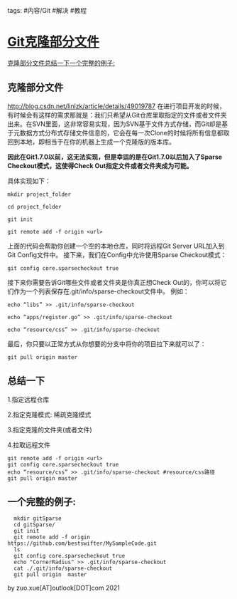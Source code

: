 


tags: #内容/Git 
#解决 
#教程 




# [Git克隆部分文件](https://www.cnblogs.com/xilifeng/p/5225666.html)

[克隆部分文件](https://www.cnblogs.com/xilifeng/p/5225666.html#header-c47)[总结一下](https://www.cnblogs.com/xilifeng/p/5225666.html#header-c86)[一个完整的例子:](https://www.cnblogs.com/xilifeng/p/5225666.html#header-c123)

## 克隆部分文件

http://blog.csdn.net/linlzk/article/details/49019787 在进行项目开发的时候，有时候会有这样的需求那就是：我们只希望从Git仓库里取指定的文件或者文件夹出来。在SVN里面，这非常容易实现，因为SVN基于文件方式存储，而Git却是基于元数据方式分布式存储文件信息的，它会在每一次Clone的时候将所有信息都取回到本地，即相当于在你的机器上生成一个克隆版的版本库。

**因此在Git1.7.0以前，这无法实现，但是幸运的是在Git1.7.0以后加入了Sparse Checkout模式，这使得Check Out指定文件或者文件夹成为可能。**

具体实现如下：

```
mkdir project_folder

cd project_folder

git init

git remote add -f origin <url>
```

上面的代码会帮助你创建一个空的本地仓库，同时将远程Git Server URL加入到Git Config文件中。 接下来，我们在Config中允许使用Sparse Checkout模式： 

```
git config core.sparsecheckout true
```

接下来你需要告诉Git哪些文件或者文件夹是你真正想Check Out的，你可以将它们作为一个列表保存在.git/info/sparse-checkout文件中。 例如： 

```
echo “libs” >> .git/info/sparse-checkout

echo “apps/register.go” >> .git/info/sparse-checkout

echo “resource/css” >> .git/info/sparse-checkout
```

最后，你只要以正常方式从你想要的分支中将你的项目拉下来就可以了：

```
git pull origin master
```



## 总结一下

1.指定远程仓库

2.指定克隆模式: 稀疏克隆模式

3.指定克隆的文件夹(或者文件)

4.拉取远程文件





```
git remote add -f origin <url>
git config core.sparsecheckout true
echo “resource/css” >> .git/info/sparse-checkout #resource/css路径
git pull origin master
```



## 一个完整的例子:

```
  mkdir gitSparse
  cd gitSparse/
  git init
  git remote add -f origin https://github.com/bestswifter/MySampleCode.git
  ls
  git config core.sparsecheckout true
  echo "CornerRadius" >> .git/info/sparse-checkout
  cat ./.git/info/sparse-checkout 
  git pull origin  master 
```













by zuo.xue[AT]outlook[DOT]com 2021